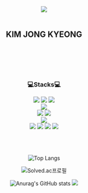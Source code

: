 <div align = "center">
<img src="https://capsule-render.vercel.app/api?type=waving&color=5882FA&height=130&section=header&text=&fontSize=0" />
</div>

<div align = "center">
  <br>
  <h2>KIM JONG KYEONG</h2>
   <br>
   <br>
   <br>
   <br>
</div>

<div align="center">
<h3>💻Stacks💻</h3> 
<img src="https://img.shields.io/badge/java-EF5C55?style=for-the-badge&logo=openjdk&logoColor=white">
<img src="https://img.shields.io/badge/c-A8B9CC?style=for-the-badge&logo=c&logoColor=white">
<img src="https://img.shields.io/badge/python-3776AB?style=for-the-badge&logo=python&logoColor=white"> 
  <br>
<img src="https://img.shields.io/badge/spring boot-6DB33F?style=for-the-badge&logo=springboot&logoColor=white">
  <br>
<img src="https://img.shields.io/badge/mysql-4479A1?style=for-the-badge&logo=mysql&logoColor=white"> 
<img src="https://img.shields.io/badge/oracle-C74634?style=for-the-badge&logo=oracle&logoColor=white"> 
  <br>
<img src="https://img.shields.io/badge/AWS-FF9900?style=for-the-badge&logo=amazon aws&logoColor=white">
  <br>
<img src="https://img.shields.io/badge/github-000000?style=for-the-badge&logo=github&logoColor=white">
<img src="https://img.shields.io/badge/git-F05032?style=for-the-badge&logo=git&logoColor=white">
<img src="https://img.shields.io/badge/figma-941711?style=for-the-badge&logo=figma&logoColor=white">
<img src="https://img.shields.io/badge/notion-000000?style=for-the-badge&logo=notion&logoColor=white">
</div>


<div align = "center">

<br>
<br>
<br>

![Top Langs](https://github-readme-stats.vercel.app/api/top-langs/?username=JONG-KYEONG&layout=compact&theme=dark)

![Solved.ac프로필](http://mazassumnida.wtf/api/v2/generate_badge?boj=oo7bangjk)

![Anurag's GitHub stats](https://github-readme-stats.vercel.app/api?username=JONG-KYEONG&hide=contribs,prs&show_icons=true&theme=graywhite)
<img src="https://capsule-render.vercel.app/api?type=waving&color=5882FA&height=100&section=footer&text=&fontSize=0" />
  
</div>

